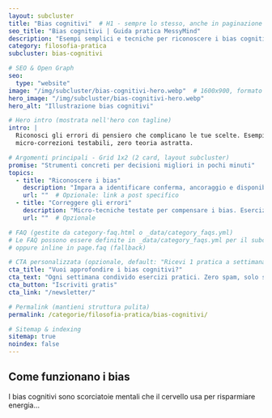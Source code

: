 ```yaml
---
layout: subcluster
title: "Bias cognitivi"  # H1 - sempre lo stesso, anche in paginazione
seo_title: "Bias cognitivi | Guida pratica MessyMind"
description: "Esempi semplici e tecniche per riconoscere i bias cognitivi nelle decisioni quotidiane. Strumenti rapidi, zero guru."
category: filosofia-pratica
subcluster: bias-cognitivi

# SEO & Open Graph
seo:
  type: "website"
image: "/img/subcluster/bias-cognitivi-hero.webp"  # 1600x900, formato WebP/AVIF
hero_image: "/img/subcluster/bias-cognitivi-hero.webp"
hero_alt: "Illustrazione bias cognitivi"

# Hero intro (mostrata nell'hero con tagline)
intro: |
  Riconosci gli errori di pensiero che complicano le tue scelte. Esempi pratici, 
  micro-correzioni testabili, zero teoria astratta.

# Argomenti principali - Grid 1x2 (2 card, layout subcluster)
promise: "Strumenti concreti per decisioni migliori in pochi minuti"
topics:
  - title: "Riconoscere i bias"
    description: "Impara a identificare conferma, ancoraggio e disponibilità nelle tue scelte quotidiane. Checklist pratiche incluse."
    url: ""  # Opzionale: link a post specifico
  - title: "Correggere gli errori"
    description: "Micro-tecniche testate per compensare i bias. Esercizi da 5 minuti, zero teoria inutile."
    url: ""  # Opzionale

# FAQ (gestite da category-faq.html o _data/category_faqs.yml)
# Le FAQ possono essere definite in _data/category_faqs.yml per il subcluster
# oppure inline in page.faq (fallback)

# CTA personalizzata (opzionale, default: "Ricevi 1 pratica a settimana")
cta_title: "Vuoi approfondire i bias cognitivi?"
cta_text: "Ogni settimana condivido esercizi pratici. Zero spam, solo strumenti testabili."
cta_button: "Iscriviti gratis"
cta_link: "/newsletter/"

# Permalink (mantieni struttura pulita)
permalink: /categorie/filosofia-pratica/bias-cognitivi/

# Sitemap & indexing
sitemap: true
noindex: false
---
```


<!-- 
  CONTENUTO OPZIONALE MARKDOWN
  Apparirà solo se non è definito "promise" o "topics"
  Se usi il grid 2x2, questo contenuto non viene mostrato
-->

## Come funzionano i bias

I bias cognitivi sono scorciatoie mentali che il cervello usa per risparmiare energia...

